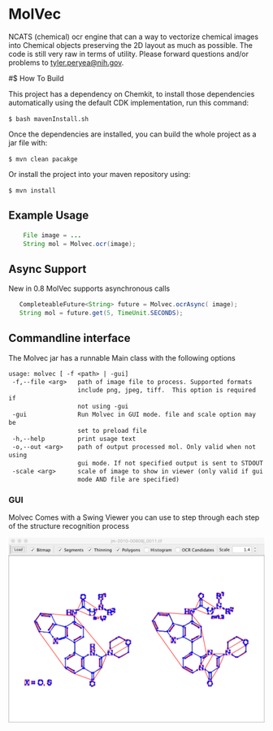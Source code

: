 # MolVec
NCATS (chemical) ocr
engine that can a way to vectorize
chemical images into Chemical objects preserving the 2D layout as much as 
possible. The code is still very raw in terms of utility. Please forward
questions and/or problems to tyler.peryea@nih.gov.

#$ How To Build
   
   This project has a dependency on Chemkit, to install those dependencies automatically using the default CDK implementation, run this command:

   `$ bash mavenInstall.sh`

   Once the dependencies are installed, you can build the whole project as a jar file with:

   `$ mvn clean pacakge`

   Or install the project into your maven repository using:

   `$ mvn install`
   
## Example Usage
```java
    File image = ...
    String mol = Molvec.ocr(image);
```
    
## Async Support

  New in 0.8 MolVec supports asynchronous calls
 ```java
    CompleteableFuture<String> future = Molvec.ocrAsync( image);
    String mol = future.get(5, TimeUnit.SECONDS);
```
  
## Commandline interface
  The Molvec jar has a runnable Main class with the following options
  
    usage: molvec [ -f <path> | -gui]
     -f,--file <arg>   path of image file to process. Supported formats
                       include png, jpeg, tiff.  This option is required if
                       not using -gui
     -gui              Run Molvec in GUI mode. file and scale option may be
                       set to preload file
     -h,--help         print usage text
     -o,--out <arg>    path of output processed mol. Only valid when not using
                       gui mode. If not specified output is sent to STDOUT
     -scale <arg>      scale of image to show in viewer (only valid if gui
                       mode AND file are specified)
                       
### GUI
  Molvec Comes with a Swing Viewer you can use to step
  through each step of the structure recognition process

![Primitives](sample1.png)
